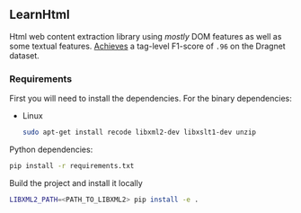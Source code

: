 ## LearnHtml

Html web content extraction library using *mostly* DOM features as well as some textual features. [Achieves](https://www.researchgate.net/publication/329061153_Learning_Web_Content_Extraction_with_DOM_Features) a tag-level F1-score of `.96` on the Dragnet dataset.

### Requirements
First you will need to install the dependencies. For the binary dependencies:

- Linux
    ```bash
    sudo apt-get install recode libxml2-dev libxslt1-dev unzip
    ```

Python dependencies:
```bash
pip install -r requirements.txt
```

Build the project and install it locally
```bash
LIBXML2_PATH=<PATH_TO_LIBXML2> pip install -e .
```
